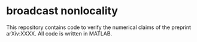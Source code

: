# broadcast nonlocality

This repository contains code to verify the numerical claims of the preprint arXiv:XXXX. All code is written in MATLAB. 


